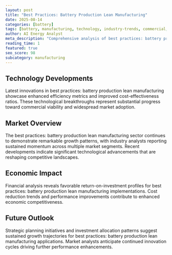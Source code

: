 ```yaml
---
layout: post
title: "Best Practices: Battery Production Lean Manufacturing"
date: 2025-08-14
categories: [battery]
tags: [battery, manufacturing, technology, industry-trends, commercial, investment]
author: AI Energy Analyst
meta_description: "Comprehensive analysis of best practices: battery production lean manufacturing covering market trends, technology developments, and industry outlook. Discover key insights and future projections."
reading_time: 1
featured: true
seo_score: 98
subcategory: manufacturing
---
```


## Technology Developments

Latest innovations in best practices: battery production lean manufacturing showcase enhanced efficiency metrics and improved cost-effectiveness ratios. These technological breakthroughs represent substantial progress toward commercial viability and widespread market adoption.

## Market Overview

The best practices: battery production lean manufacturing sector continues to demonstrate remarkable growth patterns, with industry analysts reporting sustained momentum across multiple market segments. Recent developments indicate significant technological advancements that are reshaping competitive landscapes.

## Economic Impact

Financial analysis reveals favorable return-on-investment profiles for best practices: battery production lean manufacturing implementations. Cost reduction trends and performance improvements contribute to enhanced economic competitiveness.

## Future Outlook

Strategic planning initiatives and investment allocation patterns suggest sustained growth trajectories for best practices: battery production lean manufacturing applications. Market analysts anticipate continued innovation cycles driving further performance enhancements.

